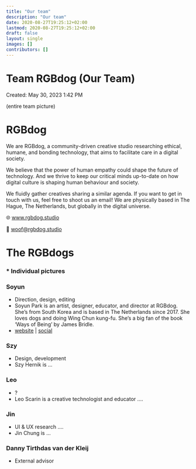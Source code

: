 ```yaml
---
title: "Our team"
description: "Our team"
date: 2020-08-27T19:25:12+02:00
lastmod: 2020-08-27T19:25:12+02:00
draft: false
layout: single
images: []
contributors: []
---
```


# Team RGBdog (Our Team)

Created: May 30, 2023 1:42 PM

(entire team picture)

# RGBdog

We are RGBdog, a community-driven creative studio researching ethical, humane, and bonding technology, that aims to facilitate care in a digital society.

We believe that the power of human empathy could shape the future of technology. And we thrive to keep our critical minds up-to-date on how digital culture is shaping human behaviour and society.

We fluidly gather creatives sharing a similar agenda. If you want to get in touch with us, feel free to shoot us an email! We are physically based in The Hague, The Netherlands, but globally in the digital universe.

🌐 www.rgbdog.studio

💌 woof@rgbdog.studio

# The RGBdogs

### \* Individual pictures

### Soyun

- Direction, design, editing
- Soyun Park is an artist, designer, educator, and director at RGBdog. She’s from South Korea and is based in The Netherlands since 2017. She loves dogs and doing Wing Chun kung-fu. She’s a big fan of the book ‘Ways of Being’ by James Bridle.
- [website](http://www.soyunparrrk.com) | [social](http://www.instagram.com/soyunparrrk)

### Szy

- Design, development
- Szy Hernik is …

### Leo

- ?
- Leo Scarin is a creative technologist and educator ….

### Jin

- UI & UX research ….
- Jin Chung is …

### Danny Tirthdas van der Kleij

- External advisor
